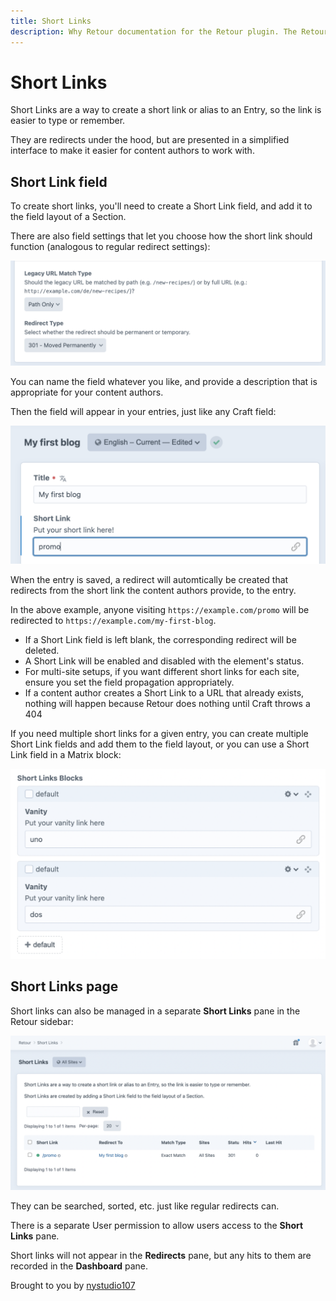 ```yaml
---
title: Short Links
description: Why Retour documentation for the Retour plugin. The Retour plugin allows you to intelligently redirect legacy URLs, so that you don’t lose SEO value when rebuilding & restructuring a site
---
```

# Short Links

Short Links are a way to create a short link or alias to an Entry, so the link is easier to type or remember.

They are redirects under the hood, but are presented in a simplified interface to make it easier for content authors to work with.

## Short Link field

To create short links, you'll need to create a Short Link field, and add it to the field layout of a Section.

There are also field settings that let you choose how the short link should function (analogous to regular redirect settings):

![Screenshot](./resources/screenshots/retour-shortlink-settings.png)

You can name the field whatever you like, and provide a description that is appropriate for your content authors.

Then the field will appear in your entries, just like any Craft field:

![Screenshot](./resources/screenshots/retour-shortlink-field.png)

When the entry is saved, a redirect will automtically be created that redirects from the short link the content authors provide, to the entry.

In the above example, anyone visiting `https://example.com/promo` will be redirected to `https://example.com/my-first-blog`.

* If a Short Link field is left blank, the corresponding redirect will be deleted.
* A Short Link will be enabled and disabled with the element's status.
* For multi-site setups, if you want different short links for each site, ensure you set the field propagation appropriately.
* If a content author creates a Short Link to a URL that already exists, nothing will happen because Retour does nothing until Craft throws a 404

If you need multiple short links for a given entry, you can create  multiple Short Link fields and add them to the field layout, or you can use a Short Link field in a Matrix block:

![Screenshot](./resources/screenshots/retour-shortlinks-blocks.png)


## Short Links page

Short links can also be managed in a separate **Short Links** pane in the Retour sidebar:

![Screenshot](./resources/screenshots/retour-shortlinks-page.png)

They can be searched, sorted, etc. just like regular redirects can.

There is a separate User permission to allow users access to the **Short Links** pane.

Short links will not appear in the **Redirects** pane, but any hits to them are recorded in the **Dashboard** pane.

Brought to you by [nystudio107](https://nystudio107.com/)
